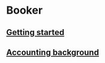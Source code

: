 # Booker

## [Getting started](getting_started.md)

## [Accounting background](accounting_background.md)

